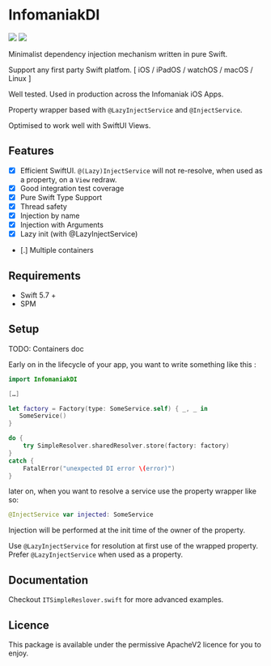 # InfomaniakDI

[![](https://img.shields.io/endpoint?url=https%3A%2F%2Fswiftpackageindex.com%2Fapi%2Fpackages%2FInfomaniak%2Fswift-dependency-injection%2Fbadge%3Ftype%3Dswift-versions)](https://swiftpackageindex.com/Infomaniak/swift-dependency-injection)
[![](https://img.shields.io/endpoint?url=https%3A%2F%2Fswiftpackageindex.com%2Fapi%2Fpackages%2FInfomaniak%2Fswift-dependency-injection%2Fbadge%3Ftype%3Dplatforms)](https://swiftpackageindex.com/Infomaniak/swift-dependency-injection)

Minimalist dependency injection mechanism written in pure Swift.

Support any first party Swift platfom. [ iOS / iPadOS / watchOS / macOS / Linux ]

Well tested. Used in production across the Infomaniak iOS Apps.

Property wrapper based with `@LazyInjectService` and `@InjectService`.

Optimised to work well with SwiftUI Views.

## Features
- [x] Efficient SwiftUI. `@(Lazy)InjectService` will not re-resolve, when used as a property, on a `View` redraw.
- [x] Good integration test coverage
- [x] Pure Swift Type Support
- [x] Thread safety
- [x] Injection by name
- [x] Injection with Arguments
- [x] Lazy init (with @LazyInjectService)
- [.] Multiple containers

## Requirements
- Swift 5.7 +
- SPM

## Setup

TODO: Containers doc

Early on in the lifecycle of your app, you want to write something like this :

```swift
import InfomaniakDI

[…]

let factory = Factory(type: SomeService.self) { _, _ in
   SomeService()
}

do {
    try SimpleResolver.sharedResolver.store(factory: factory)
}
catch {
    FatalError("unexpected DI error \(error)")
}
```

later on, when you want to resolve a service use the property wrapper like so:
```swift
@InjectService var injected: SomeService
```
Injection will be performed at the init time of the owner of the property. 

Use `@LazyInjectService` for resolution at first use of the wrapped property. Prefer `@LazyInjectService` when used as a property.

## Documentation

Checkout `ITSimpleReslover.swift` for more advanced examples.

## Licence

This package is available under the permissive ApacheV2 licence for you to enjoy. 
